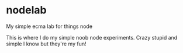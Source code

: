 # nodelab
My simple ecma lab for things node

This is where I do my simple noob node experiments.
Crazy stupid and simple I know but they're my fun!
